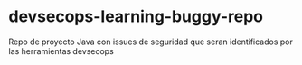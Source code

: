 # devsecops-learning-buggy-repo
Repo de proyecto Java con issues de seguridad que seran identificados por las herramientas devsecops
